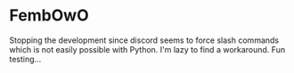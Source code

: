 # FembOwO
Stopping the development since discord seems to force slash commands which is not easily possible with Python.
I'm lazy to find a workaround.
Fun testing...
